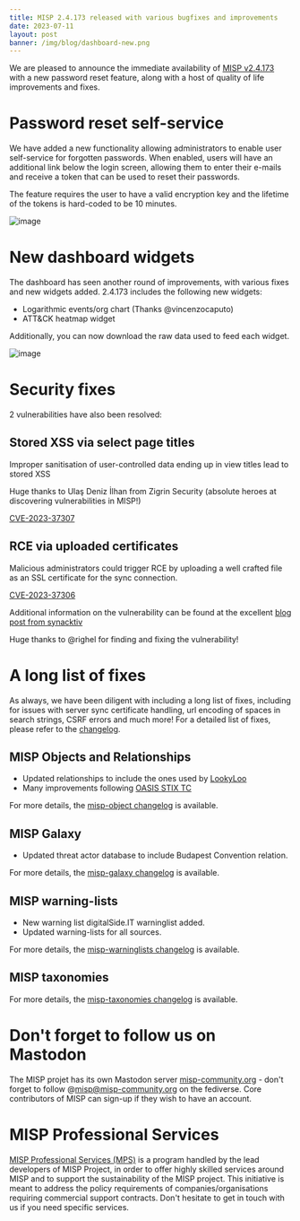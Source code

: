 ```yaml
---
title: MISP 2.4.173 released with various bugfixes and improvements 
date: 2023-07-11
layout: post
banner: /img/blog/dashboard-new.png
---
```


We are pleased to announce the immediate availability of [MISP v2.4.173](https://github.com/MISP/MISP/releases/tag/v2.4.173) with a new password reset feature, along with a host of quality of life improvements and fixes.

# Password reset self-service

We have added a new functionality allowing administrators to enable user self-service for forgotten passwords. When enabled, users will have an additional link below the login screen, allowing them to enter their e-mails and receive a token that can be used to reset their passwords. 

The feature requires the user to have a valid encryption key and the lifetime of the tokens is hard-coded to be 10 minutes. 

![image](https://github.com/MISP/MISP/assets/3668672/9ca9953b-d0a6-4fdb-a262-d6481e698bd7)

# New dashboard widgets

The dashboard has seen another round of improvements, with various fixes and new widgets added. 2.4.173 includes the following new widgets:

- Logarithmic events/org chart (Thanks @vincenzocaputo)
- ATT&CK heatmap widget 

Additionally, you can now download the raw data used to feed each widget.

![image](https://github.com/MISP/MISP/assets/3668672/e91159db-00cd-407d-a302-7a0221f5179f)

# Security fixes

2 vulnerabilities have also been resolved:

## Stored XSS via select page titles

Improper sanitisation of user-controlled data ending up in view titles lead to stored XSS

Huge thanks to Ulaş Deniz İlhan from Zigrin Security (absolute heroes at discovering vulnerabilities in MISP!)

[CVE-2023-37307](https://cve.circl.lu/cve/CVE-2023-37307)

## RCE via uploaded certificates

Malicious administrators could trigger RCE by uploading a well crafted file as an SSL certificate for the sync connection.

[CVE-2023-37306](https://cvepremium.circl.lu/cve/CVE-2023-37306)

Additional information on the vulnerability can be found at the excellent [blog post from synacktiv](https://www.synacktiv.com/publications/php-filter-chains-file-read-from-error-based-oracle)

Huge thanks to @righel for finding and fixing the vulnerability!

# A long list of fixes

As always, we have been diligent with including a long list of fixes, including for issues with server sync certificate handling, url encoding of spaces in search strings, CSRF errors and much more! For a detailed list of fixes, please refer to the [changelog](https://www.misp-project.org/Changelog.txt).


## MISP Objects and Relationships

- Updated relationships to include the ones used by [LookyLoo](https://lookyloo.circl.lu)
- Many improvements following [OASIS STIX TC](https://www.oasis-open.org/committees/tc_home.php?wg_abbrev=cti) 

For more details, the [misp-object changelog](https://www.misp-project.org/Changelog-misp-objects.txt) is available.

## MISP Galaxy

- Updated threat actor database to include Budapest Convention relation.

For more details, the [misp-galaxy changelog](https://www.misp-project.org/Changelog-misp-galaxy.txt) is available.

## MISP warning-lists

- New warning list digitalSide.IT warninglist added.
- Updated warning-lists for all sources.

For more details, the [misp-warninglists changelog](https://www.misp-project.org/Changelog-misp-warninglists.txt) is available.

## MISP taxonomies

For more details, the [misp-taxonomies changelog](https://www.misp-project.org/Changelog-misp-taxonomies.txt) is available.

# Don't forget to follow us on Mastodon

The MISP projet has its own Mastodon server [misp-community.org](https://misp-community.org/) - don't forget to follow @misp@misp-community.org on the fediverse. Core contributors of MISP can sign-up if they wish to have an account.

# MISP Professional Services

[MISP Professional Services (MPS)](https://www.misp-project.org/professional-services/) is a program handled by the lead developers of MISP Project, in order to offer highly skilled services around MISP and to support the sustainability of the MISP project. This initiative is meant to address the policy requirements of companies/organisations requiring commercial support contracts. Don't hesitate to get in touch with us if you need specific services.

